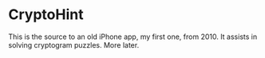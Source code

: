 # CryptoHint
This is the source to an old iPhone app, my first one, from 2010. It assists in solving cryptogram puzzles. More later.

